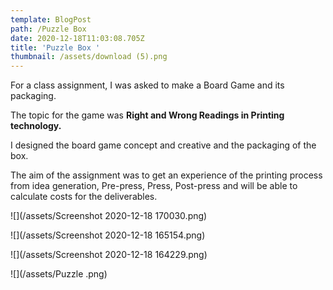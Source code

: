 ```yaml
---
template: BlogPost
path: /Puzzle Box
date: 2020-12-18T11:03:08.705Z
title: 'Puzzle Box '
thumbnail: /assets/download (5).png
---
```

<!--StartFragment-->

For a class assignment, I was asked to make a Board Game and its packaging.

The topic for the game was **Right and Wrong Readings in Printing technology.**

I designed the board game concept and creative and the packaging of the box.

The aim of the assignment was to get an experience of the printing process from idea generation, Pre-press, Press, Post-press and will be able to calculate costs for the deliverables.

![](/assets/Screenshot 2020-12-18 170030.png)

![](/assets/Screenshot 2020-12-18 165154.png)

![](/assets/Screenshot 2020-12-18 164229.png)

![](/assets/Puzzle .png)

<!--EndFragment-->
